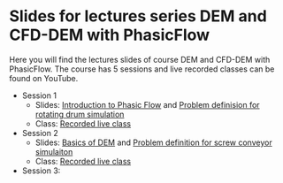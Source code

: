 # Slides for lectures series DEM and CFD-DEM with PhasicFlow

Here you will find the lectures slides of course DEM and CFD-DEM with PhasicFlow. The course has 5 sessions and live recorded classes can be found on YouTube. 

- Session 1
   - Slides: [Introduction to Phasic Flow](./Intro-to-PhasicFlow.pdf) and [Problem definision for rotating drum simulation](./rotatingDrum.pdf)
   - Class: [Recorded live class](https://www.youtube.com/live/LIpsPQWh8fE)
- Session 2
   - Slides: [Basics of DEM](./BasicsOfDEM.pdf) and [Problem definition for screw conveyor simulaiton](./screwConveyor.pdf)
   - Class: [Recorded live class](https://youtube.com/live/ATTOZVFbwps)
- Session 3: 
